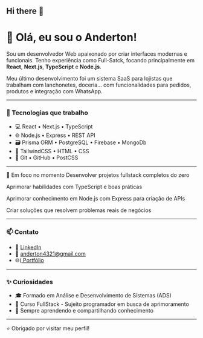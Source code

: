 ## Hi there 👋
# 👋 Olá, eu sou o Anderton!

Sou um desenvolvedor Web apaixonado por criar interfaces modernas e funcionais. Tenho experiência como Full-Satck, focando principalmente em **React**, **Next.js**, **TypeScript** e **Node.js**.

Meu último desenvolvimento foi um sistema SaaS para lojistas que trabalham com lanchonetes, doceria... com funcionalidades para pedidos, produtos e integração com WhatsApp.

---

### 🚀 Tecnologias que trabalho

- 💻 React • Next.js • TypeScript
- 🌐 Node.js • Express • REST API
- 🗃️ Prisma ORM • PostgreSQL • Firebase • MongoDb
- 🎨 TailwindCSS • HTML • CSS
- 🔧 Git • GitHub • PostCSS

---

📌 Em foco no momento
Desenvolver projetos fullstack completos do zero

Aprimorar habilidades com TypeScript e boas práticas

Aprimorar conhecimento em Node.js com Express para criação de APIs

Criar soluções que resolvem problemas reais de negócios

---

### 📫 Contato

- 💼 [LinkedIn](https:www.linkedin.com/in/anderton-silva-165a32289) 
- 📧 anderton4321@gmail.com
- 🌐([ Portfólio](https://portfolio-dev-kappa-eight.vercel.app/)

---

### ✨ Curiosidades

- 🎓 Formado em Análise e Desenvolvimento de Sistemas (ADS)
- 🔁 Curso FullStack - Sujeito programador em busca de aprimoramento
- 🧠 Sempre aprendendo e compartilhando conhecimento

---

⭐ Obrigado por visitar meu perfil!
